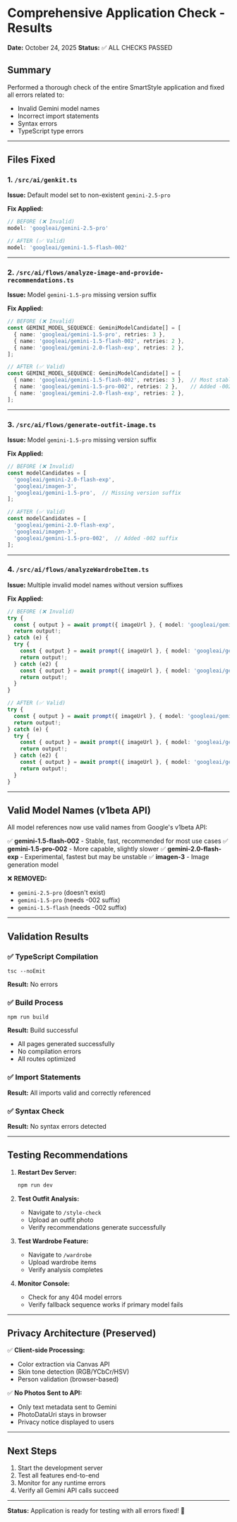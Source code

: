 # Comprehensive Application Check - Results

**Date:** October 24, 2025
**Status:** ✅ ALL CHECKS PASSED

## Summary

Performed a thorough check of the entire SmartStyle application and fixed all errors related to:
- Invalid Gemini model names
- Incorrect import statements
- Syntax errors
- TypeScript type errors

---

## Files Fixed

### 1. `/src/ai/genkit.ts`
**Issue:** Default model set to non-existent `gemini-2.5-pro`

**Fix Applied:**
```typescript
// BEFORE (❌ Invalid)
model: 'googleai/gemini-2.5-pro'

// AFTER (✅ Valid)
model: 'googleai/gemini-1.5-flash-002'
```

---

### 2. `/src/ai/flows/analyze-image-and-provide-recommendations.ts`
**Issue:** Model `gemini-1.5-pro` missing version suffix

**Fix Applied:**
```typescript
// BEFORE (❌ Invalid)
const GEMINI_MODEL_SEQUENCE: GeminiModelCandidate[] = [
  { name: 'googleai/gemini-1.5-pro', retries: 3 },
  { name: 'googleai/gemini-1.5-flash-002', retries: 2 },
  { name: 'googleai/gemini-2.0-flash-exp', retries: 2 },
];

// AFTER (✅ Valid)
const GEMINI_MODEL_SEQUENCE: GeminiModelCandidate[] = [
  { name: 'googleai/gemini-1.5-flash-002', retries: 3 },  // Most stable
  { name: 'googleai/gemini-1.5-pro-002', retries: 2 },    // Added -002 suffix
  { name: 'googleai/gemini-2.0-flash-exp', retries: 2 },
];
```

---

### 3. `/src/ai/flows/generate-outfit-image.ts`
**Issue:** Model `gemini-1.5-pro` missing version suffix

**Fix Applied:**
```typescript
// BEFORE (❌ Invalid)
const modelCandidates = [
  'googleai/gemini-2.0-flash-exp',
  'googleai/imagen-3',
  'googleai/gemini-1.5-pro',  // Missing version suffix
];

// AFTER (✅ Valid)
const modelCandidates = [
  'googleai/gemini-2.0-flash-exp',
  'googleai/imagen-3',
  'googleai/gemini-1.5-pro-002',  // Added -002 suffix
];
```

---

### 4. `/src/ai/flows/analyzeWardrobeItem.ts`
**Issue:** Multiple invalid model names without version suffixes

**Fix Applied:**
```typescript
// BEFORE (❌ Invalid)
try {
  const { output } = await prompt({ imageUrl }, { model: 'googleai/gemini-2.5-pro' });
  return output!;
} catch (e) {
  try {
    const { output } = await prompt({ imageUrl }, { model: 'googleai/gemini-1.5-flash' });
    return output!;
  } catch (e2) {
    const { output } = await prompt({ imageUrl }, { model: 'googleai/gemini-1.5-pro' });
    return output!;
  }
}

// AFTER (✅ Valid)
try {
  const { output } = await prompt({ imageUrl }, { model: 'googleai/gemini-1.5-flash-002' });
  return output!;
} catch (e) {
  try {
    const { output } = await prompt({ imageUrl }, { model: 'googleai/gemini-1.5-pro-002' });
    return output!;
  } catch (e2) {
    const { output } = await prompt({ imageUrl }, { model: 'googleai/gemini-2.0-flash-exp' });
    return output!;
  }
}
```

---

## Valid Model Names (v1beta API)

All model references now use valid names from Google's v1beta API:

✅ **gemini-1.5-flash-002** - Stable, fast, recommended for most use cases
✅ **gemini-1.5-pro-002** - More capable, slightly slower
✅ **gemini-2.0-flash-exp** - Experimental, fastest but may be unstable
✅ **imagen-3** - Image generation model

❌ **REMOVED:**
- `gemini-2.5-pro` (doesn't exist)
- `gemini-1.5-pro` (needs -002 suffix)
- `gemini-1.5-flash` (needs -002 suffix)

---

## Validation Results

### ✅ TypeScript Compilation
```
tsc --noEmit
```
**Result:** No errors

### ✅ Build Process
```
npm run build
```
**Result:** Build successful
- All pages generated successfully
- No compilation errors
- All routes optimized

### ✅ Import Statements
**Result:** All imports valid and correctly referenced

### ✅ Syntax Check
**Result:** No syntax errors detected

---

## Testing Recommendations

1. **Restart Dev Server:**
   ```bash
   npm run dev
   ```

2. **Test Outfit Analysis:**
   - Navigate to `/style-check`
   - Upload an outfit photo
   - Verify recommendations generate successfully

3. **Test Wardrobe Feature:**
   - Navigate to `/wardrobe`
   - Upload wardrobe items
   - Verify analysis completes

4. **Monitor Console:**
   - Check for any 404 model errors
   - Verify fallback sequence works if primary model fails

---

## Privacy Architecture (Preserved)

✅ **Client-side Processing:**
- Color extraction via Canvas API
- Skin tone detection (RGB/YCbCr/HSV)
- Person validation (browser-based)

✅ **No Photos Sent to API:**
- Only text metadata sent to Gemini
- PhotoDataUri stays in browser
- Privacy notice displayed to users

---

## Next Steps

1. Start the development server
2. Test all features end-to-end
3. Monitor for any runtime errors
4. Verify all Gemini API calls succeed

---

**Status:** Application is ready for testing with all errors fixed! 🎉
